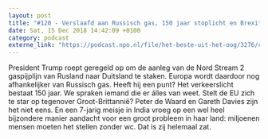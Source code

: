 ```yaml
---
layout: post
title: "#120 - Verslaafd aan Russisch gas, 150 jaar stoplicht en Brexit"
date: Sat, 15 Dec 2018 14:42:09 +0100
category: podcast
externe_link: "https://podcast.npo.nl/file/het-beste-uit-het-oog/3276/content.omroep.nl/portal/podcast/nporadio1/het-beste-uit-het-oog/2018/12/nporadio1_het-beste-uit-het-oog_20181215_120-verslaafd-aan-russisch-gas-150-jaar-stoplicht-en-brexit.mp3"
---
```


President Trump roept geregeld op om de aanleg van de Nord Stream 2 gaspijplijn van Rusland naar Duitsland te staken. Europa wordt daardoor nog afhankelijker van Russisch gas. Heeft hij een punt? Het verkeerslicht bestaat 150 jaar. We spraken iemand die er álles van weet. Stelt de EU zich te star op tegenover Groot-Brittannië? Peter de Waard en Gareth Davies zijn het niet eens. En een 7-jarig meisje in India vroeg op een wel heel bijzondere manier aandacht voor een groot probleem in haar land: miljoenen mensen moeten het stellen zonder wc. Dat is zij helemaal zat.

